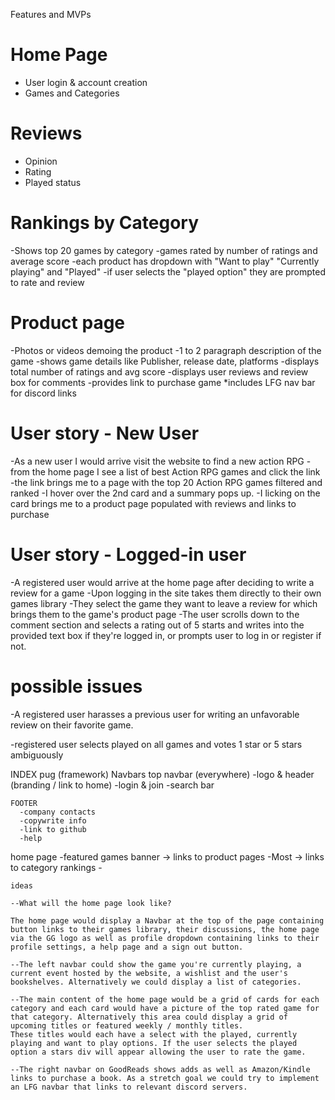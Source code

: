 Features and MVPs
# Home Page
  - User login & account creation
  - Games and Categories

# Reviews
  - Opinion
  - Rating
  - Played status

# Rankings by Category
  -Shows top 20 games by category
  -games rated by number of ratings and average score
  -each product has dropdown with "Want to play" "Currently playing" and "Played" 
    -if user selects the "played option" they are prompted to rate and review


# Product page
  -Photos or videos demoing the product
  -1 to 2 paragraph description of the game
  -shows game details like Publisher, release date, platforms
  -displays total number of ratings and avg score
  -displays user reviews and review box for comments
  -provides link to purchase game
  *includes LFG nav bar for discord links

# User story - New User
  -As a new user I would arrive visit the website to find a new action RPG
  -from the home page I see a list of best Action RPG games and click the link
  -the link brings me to a page with the top 20 Action RPG games filtered and ranked
  -I hover over the 2nd card and a summary pops up.
  -I licking on the card brings me to a product page populated with reviews and links to purchase

# User story - Logged-in user
  -A registered user would arrive at the home page after deciding to write a review for a game
  -Upon logging in the site takes them directly to their own games library
  -They select the game they want to leave a review for which brings them to the game's product page
  -The user scrolls down to the comment section and selects a rating out of 5 starts and writes into the provided text box if they're logged in, or prompts user to log in or register if not.

# possible issues
  -A registered user harasses a previous user for writing an unfavorable review on their favorite game. 
  
  -registered user selects played on all games and votes 1 star or 5 stars ambiguously

  INDEX pug (framework)
    Navbars
      top navbar (everywhere)
        -logo & header (branding / link to home)
        -login & join
        -search bar
         
    
    FOOTER
      -company contacts
      -copywrite info
      -link to github
      -help


  home page
    -featured games banner -> links to product pages
    -Most  -> links to category rankings
    -


    ideas 

    --What will the home page look like?
    
    The home page would display a Navbar at the top of the page containing button links to their games library, their discussions, the home page via the GG logo as well as profile dropdown containing links to their profile settings, a help page and a sign out button. 

    --The left navbar could show the game you're currently playing, a current event hosted by the website, a wishlist and the user's bookshelves. Alternatively we could display a list of categories.

    --The main content of the home page would be a grid of cards for each category and each card would have a picture of the top rated game for that category. Alternatively this area could display a grid of upcoming titles or featured weekly / monthly titles. 
    These titles would each have a select with the played, currently playing and want to play options. If the user selects the played option a stars div will appear allowing the user to rate the game.
       
    --The right navbar on GoodReads shows adds as well as Amazon/Kindle links to purchase a book. As a stretch goal we could try to implement an LFG navbar that links to relevant discord servers.
